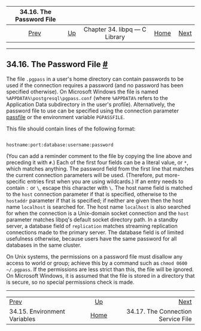 <!--?xml version="1.0" encoding="UTF-8" standalone="no"?-->

|                  34.16. The Password File                 |                                                  |                               |                                                       |                                                                    |
| :-------------------------------------------------------: | :----------------------------------------------- | :---------------------------: | ----------------------------------------------------: | -----------------------------------------------------------------: |
| [Prev](libpq-envars.html "34.15. Environment Variables")  | [Up](libpq.html "Chapter 34. libpq — C Library") | Chapter 34. libpq — C Library | [Home](index.html "PostgreSQL 17devel Documentation") |  [Next](libpq-pgservice.html "34.17. The Connection Service File") |

***

## 34.16. The Password File [#](#LIBPQ-PGPASS)

The file `.pgpass` in a user's home directory can contain passwords to be used if the connection requires a password (and no password has been specified otherwise). On Microsoft Windows the file is named `%APPDATA%\postgresql\pgpass.conf` (where `%APPDATA%` refers to the Application Data subdirectory in the user's profile). Alternatively, the password file to use can be specified using the connection parameter [passfile](libpq-connect.html#LIBPQ-CONNECT-PASSFILE) or the environment variable `PGPASSFILE`.

This file should contain lines of the following format:

```

hostname:port:database:username:password
```

(You can add a reminder comment to the file by copying the line above and preceding it with `#`.) Each of the first four fields can be a literal value, or `*`, which matches anything. The password field from the first line that matches the current connection parameters will be used. (Therefore, put more-specific entries first when you are using wildcards.) If an entry needs to contain `:` or `\`, escape this character with `\`. The host name field is matched to the `host` connection parameter if that is specified, otherwise to the `hostaddr` parameter if that is specified; if neither are given then the host name `localhost` is searched for. The host name `localhost` is also searched for when the connection is a Unix-domain socket connection and the `host` parameter matches libpq's default socket directory path. In a standby server, a database field of `replication` matches streaming replication connections made to the primary server. The database field is of limited usefulness otherwise, because users have the same password for all databases in the same cluster.

On Unix systems, the permissions on a password file must disallow any access to world or group; achieve this by a command such as `chmod 0600 ~/.pgpass`. If the permissions are less strict than this, the file will be ignored. On Microsoft Windows, it is assumed that the file is stored in a directory that is secure, so no special permissions check is made.

***

|                                                           |                                                       |                                                                    |
| :-------------------------------------------------------- | :---------------------------------------------------: | -----------------------------------------------------------------: |
| [Prev](libpq-envars.html "34.15. Environment Variables")  |    [Up](libpq.html "Chapter 34. libpq — C Library")   |  [Next](libpq-pgservice.html "34.17. The Connection Service File") |
| 34.15. Environment Variables                              | [Home](index.html "PostgreSQL 17devel Documentation") |                                 34.17. The Connection Service File |
